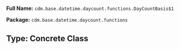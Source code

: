 # 

**Full Name:** `cdm.base.datetime.daycount.functions.DayCountBasis$1`

**Package:** `cdm.base.datetime.daycount.functions`

## Type: Concrete Class

